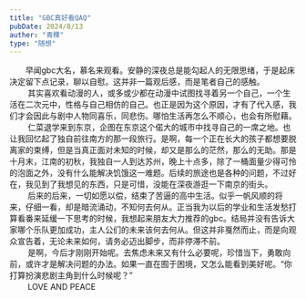 ```yaml
---
title: "GBC真好看QAQ"
pubDate: 2024/8/13
auther: "青稞"
type: "随想"
---
```

　　早闻gbc大名，慕名来观看。安静的深夜总是能勾起人的无限思绪，于是起床决定留下点记录，聊以自慰。这并非一篇观后感，而是笔者自己的感触。
<br>　　
其实喜欢看动漫的人，或多或少都在动漫中试图找寻着另一个自己，一个生活在二次元中，性格与自己相仿的自己。也正是因为这个原因，才有了代入感，我们才会因此与剧中人物同喜乐，同悲伤。哪怕生活再怎么不顺心，也会有所慰藉。
<br>　　
仁菜退学来到东京，企图在东京这个偌大的城市中找寻自己的一席之地。也让我回忆起了独自前往南方的那一段旅行。是啊，每一个正在长大的孩子都想要脱离家的束缚，但是当真正面对未知的时候，却又是那么的茫然，那么的无助。那是十月末，江南的初秋，我独自一人到达苏州，晚上十点多，除了一桶面量少得可怜的泡面之外，没有什么能解决饥饿这一难题。后续的旅途也是各种的问题，不过好在，我见到了我想见的东西，只是可惜，没能在深夜游逛一下南京的街头。
<br>　　
后来的后来，一切如愿以偿，结束了苦逼的高中生活。似乎一帆风顺的将来，仔细一看，却是暗流涌动，不知何去何从。正当我为以后的学业和生活发愁打算看番来延缓一下思考的时候，我想起来朋友大力推荐的gbc。结局并没有告诉大家哪个乐队更加成功，主人公们的未来该何去何从。但这并非戛然而止，而是向观众宣告着，无论未来如何，请务必迈出脚步，而非停滞不前。
<br>　　
是啊，今后才刚刚开始呢。去焦虑未来又有什么必要呢，珍惜当下，勇敢向前，或许才是解决问题的办法。如果一直在囿于困境，又怎么能看到美好呢。“你打算扮演悲剧主角到什么时候呢？”
<br>　　
LOVE AND PEACE